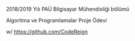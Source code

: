 2018/2019 Yılı PAÜ Bilgisayar Mühendisliği bölümü

Algoritma ve Programlamalar Proje Ödevi

w/ https://github.com/CodeReign
